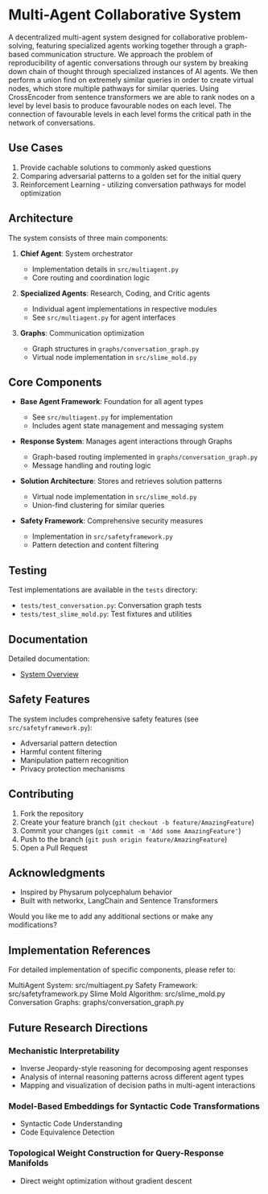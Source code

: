# Multi-Agent Collaborative System

A decentralized multi-agent system designed for collaborative problem-solving, featuring specialized agents working together through a graph-based communication structure. We approach the problem of reproducibility of agentic conversations through our system by breaking down chain of thought through specialized instances of AI agents. We then perform a union find on extremely similar queries in order to create virtual nodes, which store multiple pathways for similar queries. Using CrossEncoder from sentence transformers we are able to rank nodes on a level by level basis to produce favourable nodes on each level. The connection of favourable levels in each level forms the critical path in the network of conversations.

## Use Cases
1. Provide cachable solutions to commonly asked questions
2. Comparing adversarial patterns to a golden set for the initial query
3. Reinforcement Learning - utilizing conversation pathways for model optimization

## Architecture

The system consists of three main components:

1. **Chief Agent**: System orchestrator
   - Implementation details in `src/multiagent.py`
   - Core routing and coordination logic

2. **Specialized Agents**: Research, Coding, and Critic agents
   - Individual agent implementations in respective modules
   - See `src/multiagent.py` for agent interfaces

3. **Graphs**: Communication optimization
   - Graph structures in `graphs/conversation_graph.py`
   - Virtual node implementation in `src/slime_mold.py`

## Core Components

- **Base Agent Framework**: Foundation for all agent types
  - See `src/multiagent.py` for implementation
  - Includes agent state management and messaging system

- **Response System**: Manages agent interactions through Graphs
  - Graph-based routing implemented in `graphs/conversation_graph.py`
  - Message handling and routing logic

- **Solution Architecture**: Stores and retrieves solution patterns
  - Virtual node implementation in `src/slime_mold.py`
  - Union-find clustering for similar queries

- **Safety Framework**: Comprehensive security measures
  - Implementation in `src/safetyframework.py`
  - Pattern detection and content filtering

## Testing

Test implementations are available in the `tests` directory:
- `tests/test_conversation.py`: Conversation graph tests
- `tests/test_slime_mold.py`: Test fixtures and utilities

## Documentation

Detailed documentation:
- [System Overview](https://docs.google.com/document/d/1o8wuVeYq_ZeparGOs2SfNrAtvW_cDuBCtlqYCJgRtNo/edit?tab=t.kj37woj54h0x)


## Safety Features

The system includes comprehensive safety features (see `src/safetyframework.py`):
- Adversarial pattern detection
- Harmful content filtering
- Manipulation pattern recognition
- Privacy protection mechanisms

## Contributing

1. Fork the repository
2. Create your feature branch (`git checkout -b feature/AmazingFeature`)
3. Commit your changes (`git commit -m 'Add some AmazingFeature'`)
4. Push to the branch (`git push origin feature/AmazingFeature`)
5. Open a Pull Request

## Acknowledgments

- Inspired by Physarum polycephalum behavior
- Built with networkx, LangChain and Sentence Transformers

Would you like me to add any additional sections or make any modifications?


## Implementation References
For detailed implementation of specific components, please refer to:

MultiAgent System: src/multiagent.py
Safety Framework: src/safetyframework.py
Slime Mold Algorithm: src/slime_mold.py
Conversation Graphs: graphs/conversation_graph.py

## Future Research Directions

### Mechanistic Interpretability
- Inverse Jeopardy-style reasoning for decomposing agent responses
- Analysis of internal reasoning patterns across different agent types
- Mapping and visualization of decision paths in multi-agent interactions

### Model-Based Embeddings for Syntactic Code Transformations
- Syntactic Code Understanding
- Code Equivalence Detection

### Topological Weight Construction for Query-Response Manifolds
- Direct weight optimization without gradient descent
